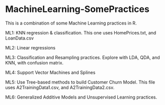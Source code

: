 # MachineLearning-SomePractices
This is a combination of some Machine Learning practices in R. 

ML1: 
KNN regression & classification.
This one uses HomePrices.txt, and LoanData.csv

ML2: 
Linear regressions

ML3: 
Classification and Resampling practices. Explore with LDA, QDA, and KNN, with confusion matrix. 

ML4: 
Support Vector Machines and Splines

ML5: 
Use Tree-based methods to build Customer Churn Model. This file uses A2TrainingData1.csv, and A2TrainingData2.csv.

ML6: 
Generalized Additive Models and Unsupervised Learning practices. 
